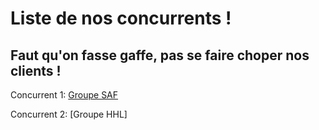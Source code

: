 # Liste de nos concurrents !

## Faut qu'on fasse gaffe, pas se faire choper nos clients !

Concurrent 1:
[Groupe SAF](https://github.com/sam-codeers/pizza_experimental)

Concurrent 2:
[Groupe HHL]